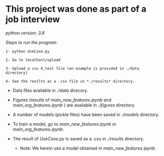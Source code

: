 
# This project was done as part of a job interview

*python version: 3.8*

*Steps to run the program:*

    1- python UseCase.py

    2- Go to localhost/upload

    3- Upload a csv X_test file (an example is provided in ./data  directory)

    4- See the restlts as a .csv file in *./results* directory.
    


- Data files available in *./data* direcory.

- Figures (results of *main_new_features.ipynb* and *main_org_features.ipynb* ) are available in *./figures* directory.

- A number of models (pickle files) have been saved in *./models* directory.

- To train a model, go to *main_new_features.ipynb* or *main_org_features.ipynb*.

- The result of *UseCase.py* is saved as a .csv in *./results* directory.
    - Note: We herein use a model obtained in *main_new_features.ipynb*.










